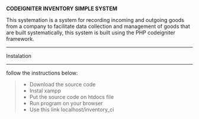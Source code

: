 **CODEIGNITER INVENTORY SIMPLE SYSTEM**

This systemation is a system for recording incoming and outgoing goods from a company to facilitate data collection and management of goods that are built systematically, this system is built using the PHP codeigniter framework.


*******************
Instalation
*******************
follow the instructions below:

> - Download the source code
> - Instal xampp
> - Put the source code on htdocs file
> - Run program on your browser
> - Use this link localhost/inventory_ci


